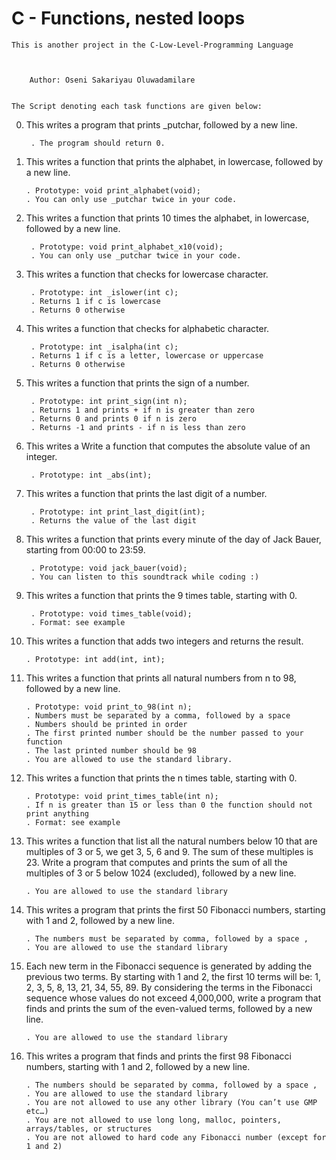 #		C - Functions, nested loops


	This is another project in the C-Low-Level-Programming Language



		Author: Oseni Sakariyau Oluwadamilare


	The Script denoting each task functions are given below:

0. This writes a program that prints _putchar, followed by a new line.

    	. The program should return 0.

1.  This writes a function that prints the alphabet, in lowercase, followed by a new line.

    	. Prototype: void print_alphabet(void);
    	. You can only use _putchar twice in your code.

2. This writes a function that prints 10 times the alphabet, in lowercase, followed by a new line.

    	. Prototype: void print_alphabet_x10(void);
    	. You can only use _putchar twice in your code.

3. This writes a function that checks for lowercase character.

    	. Prototype: int _islower(int c);
    	. Returns 1 if c is lowercase
    	. Returns 0 otherwise

4. This writes a function that checks for alphabetic character.

    	. Prototype: int _isalpha(int c);
    	. Returns 1 if c is a letter, lowercase or uppercase
    	. Returns 0 otherwise

5. This writes a function that prints the sign of a number.

    	. Prototype: int print_sign(int n);
    	. Returns 1 and prints + if n is greater than zero
    	. Returns 0 and prints 0 if n is zero
    	. Returns -1 and prints - if n is less than zero

6. This writes a Write a function that computes the absolute value of an integer.

    	. Prototype: int _abs(int);

7. This writes a function that prints the last digit of a number.

    	. Prototype: int print_last_digit(int);
    	. Returns the value of the last digit

8. This writes a function that prints every minute of the day of Jack Bauer, starting from 00:00 to 23:59.

    	. Prototype: void jack_bauer(void);
    	. You can listen to this soundtrack while coding :)


9. This writes a function that prints the 9 times table, starting with 0.

    	. Prototype: void times_table(void);
    	. Format: see example


10. This writes a function that adds two integers and returns the result.

    	. Prototype: int add(int, int);

11. This writes a function that prints all natural numbers from n to 98, followed by a new line.

    	. Prototype: void print_to_98(int n);
    	. Numbers must be separated by a comma, followed by a space
    	. Numbers should be printed in order
    	. The first printed number should be the number passed to your function
    	. The last printed number should be 98
    	. You are allowed to use the standard library.

12. This writes a function that prints the n times table, starting with 0.

    	. Prototype: void print_times_table(int n);
    	. If n is greater than 15 or less than 0 the function should not print anything
    	. Format: see example

13. This writes a function that list all the natural numbers below 10 that are multiples of 3 or 5, we get 3, 5, 6 and 9. The sum of these multiples is 23. Write a program that computes and prints the sum of all the multiples of 3 or 5 below 1024 (excluded), followed by a new line.

    	. You are allowed to use the standard library

14. This writes a program that prints the first 50 Fibonacci numbers, starting with 1 and 2, followed by a new line.

    	. The numbers must be separated by comma, followed by a space , 
    	. You are allowed to use the standard library


15. Each new term in the Fibonacci sequence is generated by adding the previous two terms. By starting with 1 and 2, the first 10 terms will be: 1, 2, 3, 5, 8, 13, 21, 34, 55, 89. By considering the terms in the Fibonacci sequence whose values do not exceed 4,000,000, write a program that finds and prints the sum of the even-valued terms, followed by a new line.

    	. You are allowed to use the standard library


16. This writes a program that finds and prints the first 98 Fibonacci numbers, starting with 1 and 2, followed by a new line.

    	. The numbers should be separated by comma, followed by a space ,
    	. You are allowed to use the standard library
    	. You are not allowed to use any other library (You can’t use GMP etc…)
    	. You are not allowed to use long long, malloc, pointers, arrays/tables, or structures
    	. You are not allowed to hard code any Fibonacci number (except for 1 and 2)

